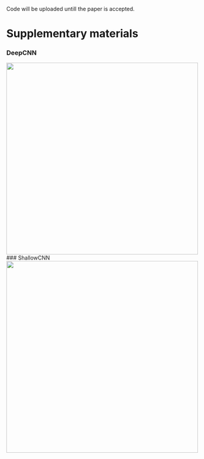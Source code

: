 Code will be uploaded untill the paper is accepted.

# Supplementary materials
### DeepCNN
<!-- ![deep](https://user-images.githubusercontent.com/26007016/162660100-0d500ba5-0045-4cac-a84e-0bfe0338644d.png) -->
<img src="https://user-images.githubusercontent.com/26007016/162660100-0d500ba5-0045-4cac-a84e-0bfe0338644d.png" width="500px" />
### ShallowCNN
<!-- ![shallow](https://user-images.githubusercontent.com/26007016/162660116-86414d52-097a-4f85-bb32-1548193f7140.png) -->
<img src="https://user-images.githubusercontent.com/26007016/162660116-86414d52-097a-4f85-bb32-1548193f7140.png" width="500px" />
